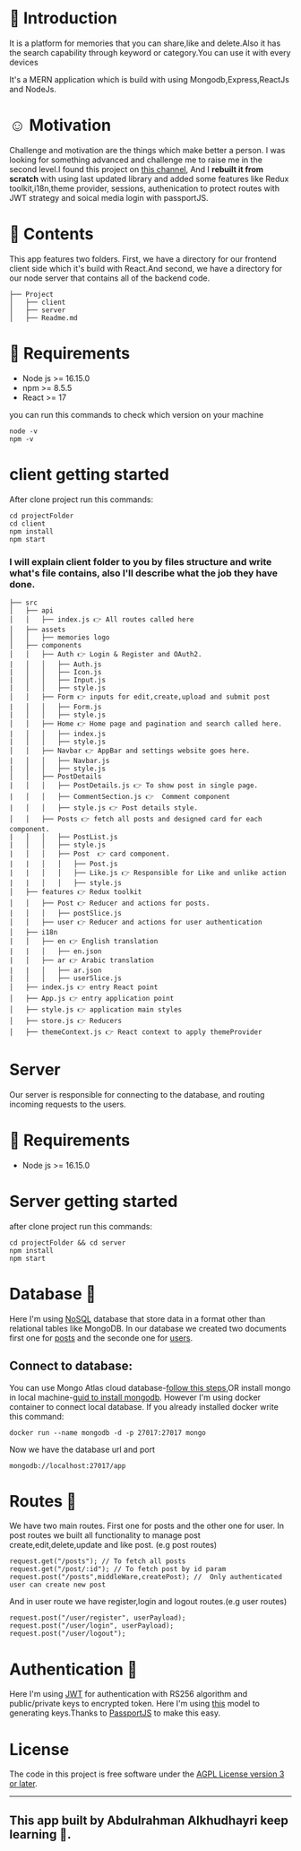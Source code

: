 # 👶 Introduction

It is a platform for memories that you can share,like and delete.Also it has the search capability through keyword or category.You can use it with every devices

It's a MERN application which is build with using Mongodb,Express,ReactJs and NodeJs.

# ☺️ Motivation

Challenge and motivation are the things which make better a person. I was looking for something advanced and challenge me to raise me in the second level.I found this project on [this channel]("https://youtu.be/VsUzmlZfYNg?t=17"), And I **rebuilt it from scratch** with using last updated library and added some features like Redux toolkit,i18n,theme provider, sessions, authenication to protect routes with JWT strategy and soical media login with passportJS.

# 📖 Contents

This app features two folders. First, we have a directory for our frontend client side which it's build with React.And second, we have a directory for our node server that contains all of the backend code.

```
├── Project
│   ├── client
│   ├── server
│   ├── Readme.md
```

# 📌 Requirements

- Node js >= 16.15.0
- npm >= 8.5.5
- React >= 17

you can run this commands to check which version on your machine

```
node -v
npm -v
```

# client getting started

After clone project run this commands:

```
cd projectFolder
cd client
npm install
npm start
```

### I will explain client folder to you by files structure and write what's file contains, also I'll describe what the job they have done.

```
├── src
│   ├── api
│   │   ├── index.js 👉 All routes called here
│   ├── assets
│   │   ├── memories logo
│   ├── components
│   │   ├── Auth 👉 Login & Register and OAuth2.
|   │   │   ├── Auth.js
|   │   │   ├── Icon.js
|   │   │   ├── Input.js
|   │   │   ├── style.js
│   │   ├── Form 👉 inputs for edit,create,upload and submit post
|   │   │   ├── Form.js
|   │   │   ├── style.js
│   │   ├── Home 👉 Home page and pagination and search called here.
|   │   │   ├── index.js
|   │   │   ├── style.js
│   │   ├── Navbar 👉 AppBar and settings website goes here.
|   │   │   ├── Navbar.js
|   │   │   ├── style.js
│   │   ├── PostDetails
|   │   │   ├── PostDetails.js 👉 To show post in single page.
|   │   │   ├── CommentSection.js 👉  Comment component
|   │   │   ├── style.js 👉 Post details style.
│   │   ├── Posts 👉 fetch all posts and designed card for each component.
|   │   │   ├── PostList.js
|   │   │   ├── style.js
|   │   │   ├── Post  👉 card component.
|   |   │   │   ├── Post.js
|   |   │   │   ├── Like.js 👉 Responsible for Like and unlike action
|   |   │   │   ├── style.js
│   ├── features 👉 Redux toolkit
│   │   ├── Post 👉 Reducer and actions for posts.
|   │   │   ├── postSlice.js
│   │   ├── user 👉 Reducer and actions for user authentication
│   ├── i18n
|   │   ├── en 👉 English translation
|   |   │   ├── en.json
|   │   ├── ar 👉 Arabic translation
|   |   │   ├── ar.json
|   │   │   ├── userSlice.js
│   ├── index.js 👉 entry React point
│   ├── App.js 👉 entry application point
│   ├── style.js 👉 application main styles
│   ├── store.js 👉 Reducers
│   ├── themeContext.js 👉 React context to apply themeProvider
```

# Server

Our server is responsible for connecting to the database, and routing incoming requests to the users.

# 📌 Requirements

- Node js >= 16.15.0

# Server getting started

after clone project run this commands:

```
cd projectFolder && cd server
npm install
npm start
```

# Database :convenience_store:

Here I'm using [NoSQL](https://www.mongodb.com/nosql-explained) database that store data in a format other than relational tables like MongoDB. In our database we created two documents first one for [posts](./server/models/postSchem.js) and the seconde one for [users](./server/models/user.js).

## Connect to database:

You can use Mongo Atlas cloud database-[follow this steps](https://www.mongodb.com/atlas/database),OR install mongo in local machine-[guid to install mongodb](https://www.mongodb.com/docs/manual/installation/). However I'm using docker container to connect local database. If you already installed docker write this command:

```
docker run --name mongodb -d -p 27017:27017 mongo
```

Now we have the database url and port

```
mongodb://localhost:27017/app
```

# Routes 🔄

We have two main routes. First one for posts and the other one for user.
In post routes we built all functionality to manage post create,edit,delete,update and like post. (e.g post routes)

```
request.get("/posts"); // To fetch all posts
request.get("/post/:id"); // To fetch post by id param
request.post("/posts",middleWare,createPost); //  Only authenticated user can create new post
```

And in user route we have register,login and logout routes.(e.g user routes)

```
request.post("/user/register", userPayload);
request.post("/user/login", userPayload);
request.post("/user/logout");
```

# Authentication :handshake:

Here I'm using [JWT](https://jwt.io/introduction) for authentication with RS256 algorithm and public/private keys to encrypted token. Here I'm using [this](./server/generateKey.js) model to generating keys.Thanks to [PassportJS](https://www.passportjs.org/) to make this easy.

# License

The code in this project is free software under the [AGPL License version 3 or later](./LICENSE.md).

---

## This app built by Abdulrahman Alkhudhayri keep learning 💪.
